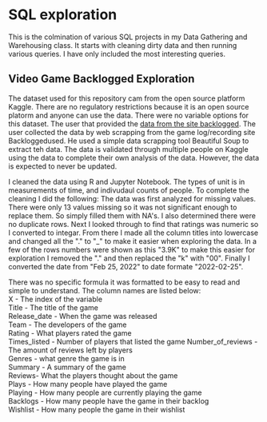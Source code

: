# SQL exploration

This is the colmination of various SQL projects in my Data Gathering and Warehousing class. It starts with cleaning dirty data and then running various queries. I have only included the most interesting queries. 

## Video Game Backlogged Exploration
The dataset used for this repository cam from the open source platform Kaggle. There are no regulatory restrictions because it is an open source platorm and anyone can use the data. There were no variable options for this dataset. The user that provided the [data from the site backlogged](https://www.kaggle.com/datasets/arnabchaki/popular-video-games-1980-2023).
The user collected the data by web scrapping from the game log/recording site Backloggedused. He used a simple data scrapping tool Beautiful Soup to extract teh data. The data is validated through multiple people on Kaggle using the data to complete their own analysis of the data. However, the data is expected to never be updated.  

I cleaned the data using R and Jupyter Notebook. The types of unit is in measurements of time, and indivudaul counts of people. To complete the cleaning I did the following:
The data was first analyzed for missing values. There were only 13 values missing so it was not significant enough to replace them. So simply filled them with NA's. I also determined there were no duplicate rows. Next I looked through to find that ratings was numeric so I converted to integar. From there I made all the column titles into lowercase and changed all the "." to "_" to make it easier when exploring the data. In a few of the rows numbers were shown as this "3.9K" to make this easier for exploration I removed the "." and then replaced the "k" with "00". Finally I converted the date from "Feb 25, 2022" to date formate "2022-02-25".

There was no specific formula it was formatted to be easy to read and simple to understand. The column names are listed below:
<br> X - The index of the variable 
<br> Title - The title of the game
<br> Release_date - When the game was released 
<br> Team - The developers of the game
<br> Rating - What players rated the game
<br> Times_listed - Number of players that listed the game 
 Number_of_reviews - The amount of reviews left by players 
<br> Genres - what genre the game is in 
<br> Summary - A summary of the game 
<br> Reviews- What the players thought about the game 
<br> Plays - How many people have played the game 
<br> Playing - How many people are currently playing the game 
<br> Backlogs - How many people have the game in their backlog 
<br> Wishlist - How many people the game in their wishlist
